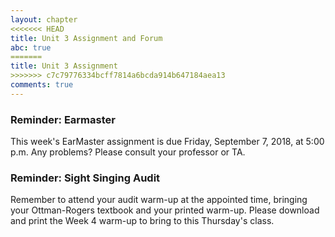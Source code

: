 ```yaml
---
layout: chapter
<<<<<<< HEAD
title: Unit 3 Assignment and Forum
abc: true
=======
title: Unit 3 Assignment
>>>>>>> c7c79776334bcff7814a6bcda914b647184aea13
comments: true
---
```


### Reminder: Earmaster 

This week's EarMaster assignment is due Friday, September 7, 2018, at 5:00 p.m. Any problems? Please consult your professor or TA.

### Reminder: Sight Singing Audit 

Remember to attend your audit warm-up at the appointed time, bringing your Ottman-Rogers textbook and your printed warm-up. Please download and print the Week 4 warm-up to bring to this Thursday's class.
